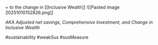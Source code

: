 = to the change in [[Inclusive Wealth]]
![[Pasted image 20251010152826.png]]

*AKA Adjusted net savings, Comprehensive Investment, and Change in Inclusive Wealth*

#sustainability #weakSus #susMeasure 